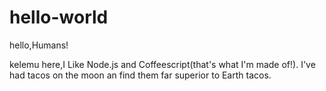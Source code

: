 # hello-world

hello,Humans!

kelemu here,I Like Node.js and Coffeescript(that's what I'm made of!).
I've had tacos on the moon an find them far superior to Earth tacos.
